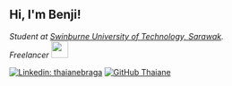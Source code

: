 <h2> Hi, I'm Benji! </h2>

<p>
  <em>Student at <a href="https://www.swinburne.edu.my/">Swinburne University of Technology, Sarawak</a>.
  </br>
  Freelancer <img src="https://media.giphy.com/media/WUlplcMpOCEmTGBtBW/giphy.gif" width="30"> 
</em></p>

[![Linkedin: thaianebraga](https://img.shields.io/badge/-plthon-blue?style=flat-square&logo=Linkedin&logoColor=white&link=https://www.linkedin.com/in/plthon/)](https://www.linkedin.com/in/plthon/)
[![GitHub Thaiane](https://img.shields.io/github/followers/plthon?label=follow&style=social)](https://github.com/plthon)

<!--
**plthon/plthon** is a ✨ _special_ ✨ repository because its `README.md` (this file) appears on your GitHub profile.

Here are some ideas to get you started:

- 🔭 I’m currently working on ...
- 🌱 I’m currently learning ...
- 👯 I’m looking to collaborate on ...
- 🤔 I’m looking for help with ...
- 💬 Ask me about ...
- 📫 How to reach me: ...
- 😄 Pronouns: ...
- ⚡ Fun fact: ...
-->
